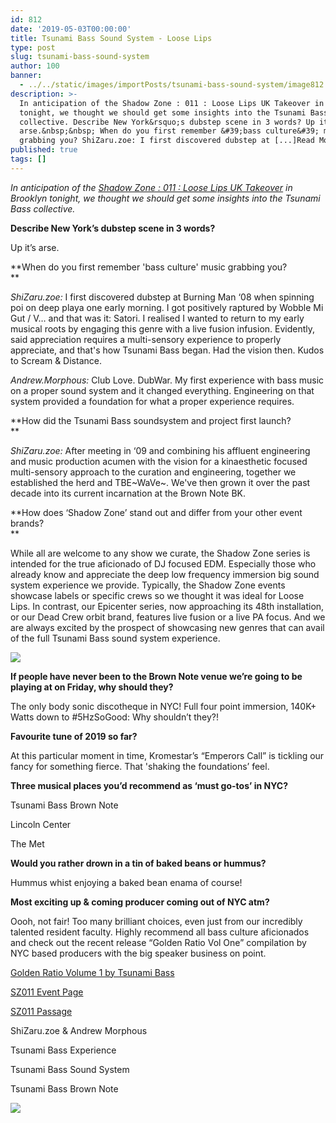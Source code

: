 ```yaml
---
id: 812
date: '2019-05-03T00:00:00'
title: Tsunami Bass Sound System - Loose Lips
type: post
slug: tsunami-bass-sound-system
author: 100
banner:
  - ../../static/images/importPosts/tsunami-bass-sound-system/image812.jpeg
description: >-
  In anticipation of the Shadow Zone : 011 : Loose Lips UK Takeover in Brooklyn
  tonight, we thought we should get some insights into the Tsunami Bass
  collective. Describe New York&rsquo;s dubstep scene in 3 words? Up it&rsquo;s
  arse.&nbsp;&nbsp; When do you first remember &#39;bass culture&#39; music
  grabbing you? ShiZaru.zoe: I first discovered dubstep at [...]Read More...
published: true
tags: []
---
```

_In anticipation of the [Shadow Zone : 011 : Loose Lips UK Takeover](https://www.facebook.com/events/434181957329286/?acontext=%7B%22source%22%3A5%2C%22action_history%22%3A[%7B%22surface%22%3A%22page%22%2C%22mechanism%22%3A%22main_list%22%2C%22extra_data%22%3A%22%5C%22[]%5C%22%22%7D]%2C%22has_source%22%3Atrue%7D) in Brooklyn tonight, we thought we should get some insights into the Tsunami Bass collective._

**Describe New York’s dubstep scene in 3 words?**

Up it’s arse.  

  
**When do you first remember 'bass culture' music grabbing you?  
**

_ShiZaru.zoe:_ I first discovered dubstep at Burning Man ‘08 when spinning poi on deep playa one early morning. I got positively raptured by Wobble Mi Gut / V… and that was it: Satori. I realised I wanted to return to my early musical roots by engaging this genre with a live fusion infusion. Evidently, said appreciation requires a multi-sensory experience to properly appreciate, and that's how Tsunami Bass began. Had the vision then. Kudos to Scream & Distance. 

_Andrew.Morphous:_ Club Love. DubWar. My first experience with bass music on a proper sound system and it changed everything. Engineering on that system provided a foundation for what a proper experience requires. 

**How did the Tsunami Bass soundsystem and project first launch?  
**

_ShiZaru.zoe:_ After meeting in ‘09 and combining his affluent engineering and music production acumen with the vision for a kinaesthetic focused multi-sensory approach to the curation and engineering, together we established the herd and TBE~WaVe~. We've then grown it over the past decade into its current incarnation at the Brown Note BK.

**How does ‘Shadow Zone’ stand out and differ from your other event brands?  
**

While all are welcome to any show we curate, the Shadow Zone series is intended for the true aficionado of DJ focused EDM. Especially those who already know and appreciate the deep low frequency immersion big sound system experience we provide. Typically, the Shadow Zone events showcase labels or specific crews so we thought it was ideal for Loose Lips. In contrast, our Epicenter series, now approaching its 48th installation, or our Dead Crew orbit brand, features live fusion or a live PA focus. And we are always excited by the prospect of showcasing new genres that can avail of the full Tsunami Bass sound system experience. 

![](/wp-content/uploads/live/img/wysiwyg/5ccc50184d466.jpg)

**If people have never been to the Brown Note venue we’re going to be playing at on Friday, why should they?**

The only body sonic discotheque in NYC! Full four point immersion, 140K+ Watts down to #5HzSoGood: Why shouldn’t they?!

**Favourite tune of 2019 so far?**

At this particular moment in time, Kromestar’s “Emperors Call” is tickling our fancy for something fierce. That 'shaking the foundations’ feel.

**Three musical places you’d recommend as ‘must go-tos’ in NYC?**

Tsunami Bass Brown Note

Lincoln Center 

The Met 

**Would you rather drown in a tin of baked beans or hummus?** 

Hummus whist enjoying a baked bean enama of course!

**Most exciting up & coming producer coming out of NYC atm?**

Oooh, not fair! Too many brilliant choices, even just from our incredibly talented resident faculty. Highly recommend all bass culture aficionados and check out the recent release “Golden Ratio Vol One” compilation by NYC based producers with the big speaker business on point.

[Golden Ratio Volume 1 by Tsunami Bass](http://tsunamibass.bandcamp.com/album/golden-ratio-volume-1) 

[SZ011 Event Page](https://www.facebook.com/events/434181957329286/?ti=icl)

[SZ011 Passage](https://tsunamibass.bandcamp.com/merch/shadow-zone-011-passage)

ShiZaru.zoe & Andrew Morphous 

Tsunami Bass Experience 

Tsunami Bass Sound System

Tsunami Bass Brown Note 

![](/wp-content/uploads/live/img/wysiwyg/5ccc5025adb52.jpg)